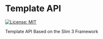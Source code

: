 # Template API

[![License: MIT](https://img.shields.io/badge/License-MIT-green.svg)](https://opensource.org/licenses/MIT)

Template API Based on the Slim 3 Framework
